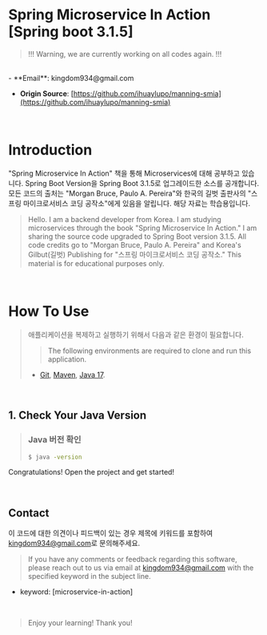 Spring Microservice In Action [Spring boot 3.1.5]
==

> !!! Warning, we are currently working on all codes again. !!!

<br>
- **Email**: kingdom934@gmail.com

- **Origin Source**: [https://github.com/ihuaylupo/manning-smia](https://github.com/ihuaylupo/manning-smia)

<br>

# Introduction


"Spring Microservice In Action" 책을 통해 Microservices에 대해 공부하고 있습니다. 
Spring Boot Version을 Spring Boot 3.1.5로 업그레이드한 소스를 공개합니다.
모든 코드의 출처는 "Morgan Bruce, Paulo A. Pereira"와 
한국의 길벗 출판사의 "스프링 마이크로서비스 코딩 공작소"에게 있음을 알립니다. 
해당 자료는 학습용입니다.

> Hello. I am a backend developer from Korea. 
I am studying microservices through the book "Spring Microservice In Action." 
I am sharing the source code upgraded to Spring Boot version 3.1.5. 
All code credits go to "Morgan Bruce, Paulo A. Pereira" and 
Korea's Gilbut(길벗) Publishing for "스프링 마이크로서비스 코딩 공작소." 
This material is for educational purposes only.

<br>

# How To Use

> 애플리케이션을 복제하고 실행하기 위해서 다음과 같은 환경이 필요합니다.
>
> > The following environments are required to clone and run this application. 
> - [Git](https://git-scm.com), 
    [Maven](https://maven.apache.org/), 
    [Java 17](https://www.oracle.com/kr/java/technologies/downloads/#java17).

<br>

## 1. Check Your Java Version
> ### Java 버전 확인
> ```bash
> $ java -version
> ```

Congratulations! Open the project and get started!

<br>

## Contact

이 코드에 대한 의견이나 피드백이 있는 경우 제목에 키워드를 포함하여 <kingdom934@gmail.com>로 문의해주세요.

> If you have any comments or feedback regarding this software, 
please reach out to us via email at <kingdom934@gmail.com> with the specified keyword in the subject line.

- keyword: [microservice-in-action]

<br>


> Enjoy your learning! Thank you!
